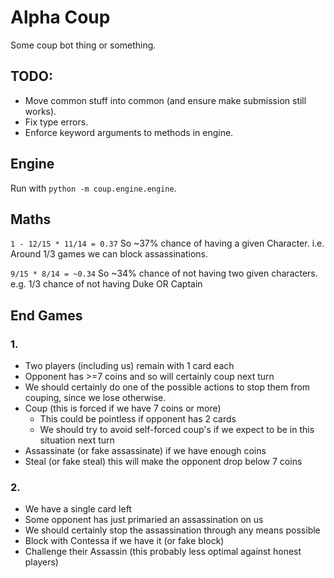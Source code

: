 # Alpha Coup

Some coup bot thing or something.

## TODO:

- Move common stuff into common (and ensure make submission still works).
- Fix type errors.
- Enforce keyword arguments to methods in engine.

## Engine

Run with `python -m coup.engine.engine`.

## Maths


`1 - 12/15 * 11/14 = 0.37`
So ~37% chance of having a given Character.
i.e. Around 1/3 games we can block assassinations.


`9/15 * 8/14 = ~0.34`
So ~34% chance of not having two given characters.
e.g. 1/3 chance of not having Duke OR Captain



## End Games

### 1. 
 - Two players (including us) remain with 1 card each
 - Opponent has >=7 coins and so will certainly coup next turn
 - We should certainly do one of the possible actions to stop them from couping, since we lose otherwise.
 - Coup (this is forced if we have 7 coins or more)
     - This could be pointless if opponent has 2 cards
     - We should try to avoid self-forced coup's if we expect to be in this situation next turn
 - Assassinate (or fake assassinate) if we have enough coins
 - Steal (or fake steal) this will make the opponent drop below 7 coins

### 2.
- We have a single card left
- Some opponent has just primaried an assassination on us
- We should certainly stop the assassination through any means possible
- Block with Contessa if we have it (or fake block)
- Challenge their Assassin (this probably less optimal against honest players)
